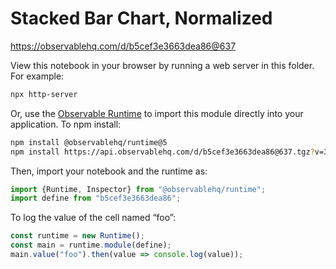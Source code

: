 # Stacked Bar Chart, Normalized

https://observablehq.com/d/b5cef3e3663dea86@637

View this notebook in your browser by running a web server in this folder. For
example:

~~~sh
npx http-server
~~~

Or, use the [Observable Runtime](https://github.com/observablehq/runtime) to
import this module directly into your application. To npm install:

~~~sh
npm install @observablehq/runtime@5
npm install https://api.observablehq.com/d/b5cef3e3663dea86@637.tgz?v=3
~~~

Then, import your notebook and the runtime as:

~~~js
import {Runtime, Inspector} from "@observablehq/runtime";
import define from "b5cef3e3663dea86";
~~~

To log the value of the cell named “foo”:

~~~js
const runtime = new Runtime();
const main = runtime.module(define);
main.value("foo").then(value => console.log(value));
~~~
